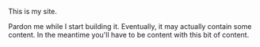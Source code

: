 This is my site.

Pardon me while I start building it. Eventually, it may actually contain some content.
In the meantime you'll have to be content with this bit of content.
